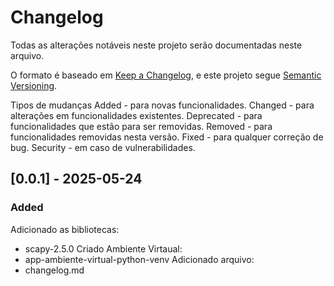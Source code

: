 # Changelog

Todas as alterações notáveis ​​neste projeto serão documentadas neste arquivo.

O formato é baseado em [Keep a Changelog](https://keepachangelog.com/en/1.1.0/),
e este projeto segue [Semantic Versioning](https://semver.org/spec/v2.0.0.html).


Tipos de mudanças
Added - para novas funcionalidades.
Changed - para alterações em funcionalidades existentes.
Deprecated - para funcionalidades que estão para ser removidas.
Removed - para funcionalidades removidas nesta versão.
Fixed - para qualquer correção de bug.
Security - em caso de vulnerabilidades.





## [0.0.1] - 2025-05-24
### Added
Adicionado as bibliotecas:
- scapy-2.5.0
Criado Ambiente Virtaual:
- app-ambiente-virtual-python-venv
Adicionado arquivo:
- changelog.md